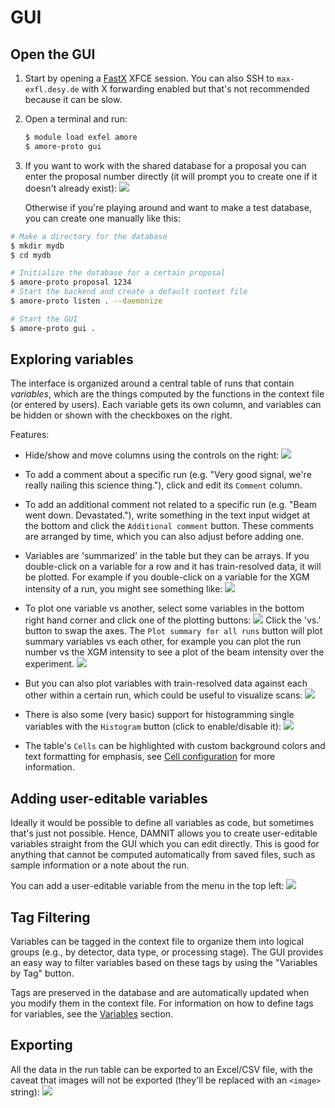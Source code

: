 # GUI

## Open the GUI
1. Start by opening a [FastX](https://max-exfl-display.desy.de:3389) XFCE
   session. You can also SSH to `max-exfl.desy.de` with X forwarding enabled
   but that's not recommended because it can be slow.
2. Open a terminal and run:
   ```bash
   $ module load exfel amore
   $ amore-proto gui
   ```
3. If you want to work with the shared database for a proposal you can enter the
   proposal number directly (it will prompt you to create one if it doesn't
   already exist):
   ![](static/damnit-open-by-proposal.gif)

   Otherwise if you're playing around and want to make a test database, you can
   create one manually like this:

```bash
# Make a directory for the database
$ mkdir mydb
$ cd mydb

# Initialize the database for a certain proposal
$ amore-proto proposal 1234
# Start the backend and create a default context file
$ amore-proto listen . --daemonize

# Start the GUI
$ amore-proto gui .
```

## Exploring variables
The interface is organized around a central table of runs that contain
*variables*, which are the things computed by the functions in the context file
(or entered by users). Each variable gets its own column, and variables can be
hidden or shown with the checkboxes on the right.

Features:

- Hide/show and move columns using the controls on the right:
  ![](static/columns.gif)
- To add a comment about a specific run (e.g. "Very good signal, we're really
  nailing this science thing."), click and edit its `Comment` column.
- To add an additional comment not related to a specific run (e.g. "Beam went
  down. Devastated."), write something in the text input widget at the bottom
  and click the `Additional comment` button. These comments are arranged by
  time, which you can also adjust before adding one.
- Variables are 'summarized' in the table but they can be arrays. If you
  double-click on a variable for a row and it has train-resolved data, it will
  be plotted. For example if you double-click on a variable for the XGM
  intensity of a run, you might see something like:
  ![](static/inspect-arrays.png)

- To plot one variable vs another, select some variables in the bottom right
  hand corner and click one of the plotting buttons:
  ![](static/plotting-controls.png)
  Click the 'vs.' button to swap the axes. The `Plot summary for all runs`
  button will plot summary variables vs each other, for example you can plot the
  run number vs the XGM intensity to see a plot of the beam intensity over the
  experiment.
  ![](static/plot-summaries.png)

- But you can also plot variables with train-resolved data against each other
  within a certain run, which could be useful to visualize scans:
  ![](static/plot-for-selected-runs.gif)
- There is also some (very basic) support for histogramming single variables
  with the `Histogram` button (click to enable/disable it):
  ![](static/histogramming.gif)

- The table's `Cells` can be highlighted with custom background colors and text
  formatting for emphasis, see [Cell configuration](backend.md#cell) for more
  information.


## Adding user-editable variables
Ideally it would be possible to define all variables as code, but sometimes
that's just not possible. Hence, DAMNIT allows you to create user-editable
variables straight from the GUI which you can edit directly. This is good for
anything that cannot be computed automatically from saved files, such as sample
information or a note about the run.

You can add a user-editable variable from the menu in the top left:
![](static/user-editable-variables.gif)

## Tag Filtering
Variables can be tagged in the context file to organize them into logical groups
(e.g., by detector, data type, or processing stage). The GUI provides an easy
way to filter variables based on these tags by using the "Variables by Tag" button.

Tags are preserved in the database and are automatically updated when you modify
them in the context file. For information on how to define tags for variables,
see the [Variables](backend.md#variables) section.

## Exporting
All the data in the run table can be exported to an Excel/CSV file, with the
caveat that images will not be exported (they'll be replaced with an `<image>`
string):
![](static/export.gif)
